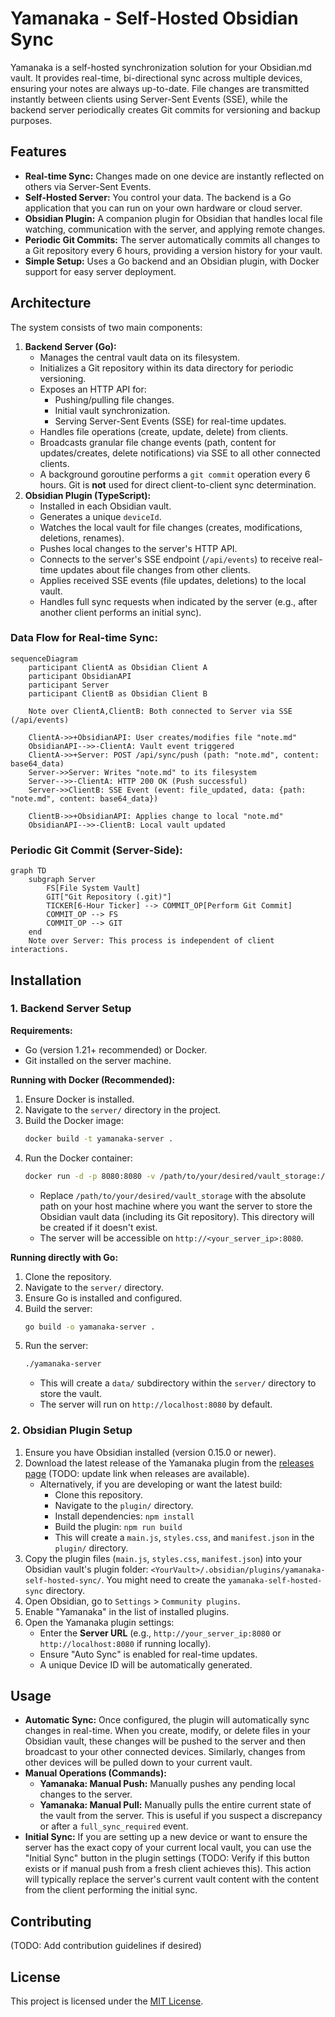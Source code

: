 # Yamanaka - Self-Hosted Obsidian Sync

Yamanaka is a self-hosted synchronization solution for your Obsidian.md vault. It provides real-time, bi-directional sync across multiple devices, ensuring your notes are always up-to-date. File changes are transmitted instantly between clients using Server-Sent Events (SSE), while the backend server periodically creates Git commits for versioning and backup purposes.

## Features

*   **Real-time Sync:** Changes made on one device are instantly reflected on others via Server-Sent Events.
*   **Self-Hosted Server:** You control your data. The backend is a Go application that you can run on your own hardware or cloud server.
*   **Obsidian Plugin:** A companion plugin for Obsidian that handles local file watching, communication with the server, and applying remote changes.
*   **Periodic Git Commits:** The server automatically commits all changes to a Git repository every 6 hours, providing a version history for your vault.
*   **Simple Setup:** Uses a Go backend and an Obsidian plugin, with Docker support for easy server deployment.

## Architecture

The system consists of two main components:

1. **Backend Server (Go):**
    * Manages the central vault data on its filesystem.
    * Initializes a Git repository within its data directory for periodic versioning.
    * Exposes an HTTP API for:
        * Pushing/pulling file changes.
        * Initial vault synchronization.
        * Serving Server-Sent Events (SSE) for real-time updates.
    * Handles file operations (create, update, delete) from clients.
    * Broadcasts granular file change events (path, content for updates/creates, delete notifications) via SSE to all other connected clients.
    * A background goroutine performs a `git commit` operation every 6 hours. Git is **not** used for direct client-to-client sync determination.
2. **Obsidian Plugin (TypeScript):**
    * Installed in each Obsidian vault.
    * Generates a unique `deviceId`.
    * Watches the local vault for file changes (creates, modifications, deletions, renames).
    * Pushes local changes to the server's HTTP API.
    * Connects to the server's SSE endpoint (`/api/events`) to receive real-time updates about file changes from other clients.
    * Applies received SSE events (file updates, deletions) to the local vault.
    * Handles full sync requests when indicated by the server (e.g., after another client performs an initial sync).

### Data Flow for Real-time Sync:

```mermaid
sequenceDiagram
    participant ClientA as Obsidian Client A
    participant ObsidianAPI
    participant Server
    participant ClientB as Obsidian Client B

    Note over ClientA,ClientB: Both connected to Server via SSE (/api/events)

    ClientA->>+ObsidianAPI: User creates/modifies file "note.md"
    ObsidianAPI-->>-ClientA: Vault event triggered
    ClientA->>+Server: POST /api/sync/push (path: "note.md", content: base64_data)
    Server->>Server: Writes "note.md" to its filesystem
    Server-->>-ClientA: HTTP 200 OK (Push successful)
    Server->>ClientB: SSE Event (event: file_updated, data: {path: "note.md", content: base64_data})

    ClientB->>+ObsidianAPI: Applies change to local "note.md"
    ObsidianAPI-->>-ClientB: Local vault updated
```

### Periodic Git Commit (Server-Side):

```mermaid
graph TD
    subgraph Server
        FS[File System Vault]
        GIT["Git Repository (.git)"]
        TICKER[6-Hour Ticker] --> COMMIT_OP[Perform Git Commit]
        COMMIT_OP --> FS
        COMMIT_OP --> GIT
    end
    Note over Server: This process is independent of client interactions.
```

## Installation

### 1. Backend Server Setup

**Requirements:**
*   Go (version 1.21+ recommended) or Docker.
*   Git installed on the server machine.

**Running with Docker (Recommended):**
1.  Ensure Docker is installed.
2.  Navigate to the `server/` directory in the project.
3.  Build the Docker image:
    ```bash
    docker build -t yamanaka-server .
    ```
4.  Run the Docker container:
    ```bash
    docker run -d -p 8080:8080 -v /path/to/your/desired/vault_storage:/app/data --name yamanaka yamanaka-server
    ```
    *   Replace `/path/to/your/desired/vault_storage` with the absolute path on your host machine where you want the server to store the Obsidian vault data (including its Git repository). This directory will be created if it doesn't exist.
    *   The server will be accessible on `http://<your_server_ip>:8080`.

**Running directly with Go:**
1.  Clone the repository.
2.  Navigate to the `server/` directory.
3.  Ensure Go is installed and configured.
4.  Build the server:
    ```bash
    go build -o yamanaka-server .
    ```
5.  Run the server:
    ```bash
    ./yamanaka-server
    ```
    *   This will create a `data/` subdirectory within the `server/` directory to store the vault.
    *   The server will run on `http://localhost:8080` by default.

### 2. Obsidian Plugin Setup

1.  Ensure you have Obsidian installed (version 0.15.0 or newer).
2.  Download the latest release of the Yamanaka plugin from the [releases page](https://github.com/your-repo/yamanaka/releases) (TODO: update link when releases are available).
    *   Alternatively, if you are developing or want the latest build:
        *   Clone this repository.
        *   Navigate to the `plugin/` directory.
        *   Install dependencies: `npm install`
        *   Build the plugin: `npm run build`
        *   This will create a `main.js`, `styles.css`, and `manifest.json` in the `plugin/` directory.
3.  Copy the plugin files (`main.js`, `styles.css`, `manifest.json`) into your Obsidian vault's plugin folder: `<YourVault>/.obsidian/plugins/yamanaka-self-hosted-sync/`. You might need to create the `yamanaka-self-hosted-sync` directory.
4.  Open Obsidian, go to `Settings` > `Community plugins`.
5.  Enable "Yamanaka" in the list of installed plugins.
6.  Open the Yamanaka plugin settings:
    *   Enter the **Server URL** (e.g., `http://your_server_ip:8080` or `http://localhost:8080` if running locally).
    *   Ensure "Auto Sync" is enabled for real-time updates.
    *   A unique Device ID will be automatically generated.

## Usage

*   **Automatic Sync:** Once configured, the plugin will automatically sync changes in real-time. When you create, modify, or delete files in your Obsidian vault, these changes will be pushed to the server and then broadcast to your other connected devices. Similarly, changes from other devices will be pulled down to your current vault.
*   **Manual Operations (Commands):**
    *   **Yamanaka: Manual Push:** Manually pushes any pending local changes to the server.
    *   **Yamanaka: Manual Pull:** Manually pulls the entire current state of the vault from the server. This is useful if you suspect a discrepancy or after a `full_sync_required` event.
*   **Initial Sync:** If you are setting up a new device or want to ensure the server has the exact copy of your current local vault, you can use the "Initial Sync" button in the plugin settings (TODO: Verify if this button exists or if manual push from a fresh client achieves this). This action will typically replace the server's current vault content with the content from the client performing the initial sync.

## Contributing

(TODO: Add contribution guidelines if desired)

## License

This project is licensed under the [MIT License](LICENSE).
